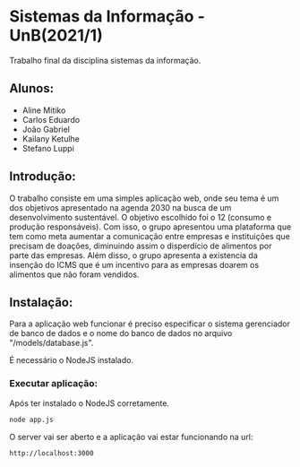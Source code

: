 # Sistemas da Informação - UnB(2021/1)

Trabalho final da disciplina sistemas da informação.

## Alunos:
- Aline Mitiko
- Carlos Eduardo
- João Gabriel
- Kailany Ketulhe
- Stefano Luppi

## Introdução:

O trabalho consiste em uma simples aplicação web, onde seu tema é um dos objetivos apresentado na agenda 2030 na busca de um desenvolvimento sustentável. O objetivo escolhido foi o 12 (consumo e produção responsáveis).
Com isso, o grupo apresentou uma plataforma que tem como meta aumentar a comunicação entre empresas e instituições que precisam de doações, diminuindo assim o disperdício de alimentos por parte das empresas. Além disso, o grupo apresenta a existencia da insenção do ICMS que é um incentivo para as empresas doarem os alimentos que não foram vendidos.

## Instalação:
Para a aplicação web funcionar é preciso especificar o sistema gerenciador de banco de dados e o nome do banco de dados no arquivo "/models/database.js".

É necessário o NodeJS instalado.

### Executar aplicação:
Após ter instalado o NodeJS corretamente.
```sh
node app.js
```
O server vai ser aberto e a aplicação vai estar funcionando na url:
```url
http://localhost:3000
```

